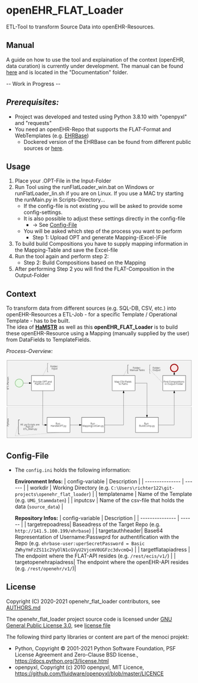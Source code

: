 # openEHR_FLAT_Loader

ETL-Tool to transform Source Data into openEHR-Resources.  

## Manual
A guide on how to use the tool and explaination of the context (openEHR, data curation) is currently under development.
The manual can be found [here](/Dokumentation/MANUAL_openEHR_FLAT_Loader.md) and is located in the "Documentation" folder.

-- Work in Progress --

## _Prerequisites:_
- Project was developed and tested using Python 3.8.10 with "openpyxl" and "requests"
- You need an openEHR-Repo that supports the FLAT-Format and WebTemplates (e.g. [EHRBase](https://github.com/ehrbase/ehrbase))
    - Dockered version of the EHRBase can be found from different public sources or [here](https://gitlab.gwdg.de/medinf/ivf/zukunftslabor-gesundheit/zlg-ehrbase/-/tree/zl-prod).

## Usage
1. Place your .OPT-File in the Input-Folder
2. Run Tool using the runFlatLoader_win.bat on Windows or runFlatLoader_lin.sh if you are on Linux.
   If you use a MAC try starting the runMain.py in Scripts-Directory...
    - If the config-file is not existing you will be asked to provide some config-settings. 
    - It is also possible to adjust these settings directly in the config-file 
      - -> See [Config-File](#config-file)
    - You will be asked which step of the process you want to perform
        - Step 1: Upload OPT and generate Mapping-(Excel-)File
3. To build build Compositions you have to supply mapping information in the Mapping-Table and save the Excel-file
4. Run the tool again and perform step 2:
	- Step 2: Build Compositions based on the Mapping
4. After performing Step 2 you will find the FLAT-Composition in the Output-Folder 

## Context
To transform data from different sources (e.g. SQL-DB, CSV, etc.) into openEHR-Resources a ETL-Job - for a specific Template / Operational Template - has to be built.  
The idea of [**HaMSTR**](https://gitlab.plri.de/tute/HAMSTRETLBuilder/-/tree/a58c9f479ab9d5f6ebad10906963949a806ad7c4) as well as this  **openEHR_FLAT_Loader** is to build these openEHR-Resource using a Mapping (manually supplied by the user) from DataFields to TemplateFields.

_Process-Overview:_

![BPMN-Process-Overview](/Dokumentation/Figures/Process_Overview_Screenshot.jpg)

## Config-File
- The `config.ini` holds the following information:

    **Environment Infos:**
    | config-variable | Description |
    | --------------- | ------ |
    | workdir         | Working Directory (e.g. `C:\Users\richter122\git-projects\openehr_flat_loader`) |
    | templatename    | Name of the Template (e.g. `UMG_Stammdaten`) |
    | inputcsv        | Name of the csv-file that holds the data (`source_data`) |
    
    **Repository Infos:**
    | config-variable | Description |
    | --------------- | ------ |
    | targetrepoadress| Baseadress of the Target Repo (e.g. `http://141.5.100.199/ehrbase`) |
    | targetauthheader| Base64 Representation of Username:Passwprd for authentification with the Repo (e.g. `ehrbase-user:uperSecretPassword = Basic ZWhyYmFzZS11c2VyOlN1cGVyU2VjcmV0UGFzc3dvcmQ=`) |
    | targetflatapiadress | The endpoint where the FLAT-API resides (e.g. `/rest/ecis/v1/`) |
    | targetopenehrapiadress| The endpoint where the openEHR-API resides (e.g. `/rest/openehr/v1/`)|

## License
Copyright (C) 2020-2021 openehr_flat_loader contributors, see [AUTHORS.md](/AUTHORS.md)  

The openehr_flat_loader project source code is licensed under [GNU General Public License 3.0](https://spdx.org/licenses/GPL-3.0-or-later.html), see [license file](/LICENSE)  

The following third party libraries or content are part of the menoci projekt:  
* Python, Copyright © 2001-2021 Python Software Foundation, PSF License Agreement and Zero-Clause BSD license., https://docs.python.org/3/license.html
* openpyxl, Copyright (c) 2010 openpyxl, MIT Licence, https://github.com/fluidware/openpyxl/blob/master/LICENCE